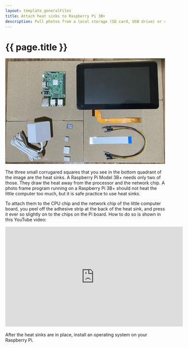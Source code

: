 ```yaml
---
layout: template_generalFiles
title: Attach heat sinks to Raspberry Pi 3B+
description: Pull photos from a local storage (SD card, USB drive) or cloud storage, and display them with a time lag on a Raspberry Pi 3B+.
---
```


# {{ page.title }}

![View from the front](../images/frame_front.jpeg "View from the front")

The three small corrugared squares that you see in the bottom quadrant of the image are the heat sinks. A Raspberry Pi Model 3B+ needs only two of those. They draw the heat away from the processor and the network chip. A photo frame program running on a Raspberry Pi 3B+ should not heat the little computer too much, but it is safe practice to use heat sinks.

To attach them to the CPU chip and the network chip of the little computer board, you peel off the adhesive strip at the back of the heat sink, and press it ever so slightly on to the chips on the Pi board. How to do so is shown in this YouTube video:

<iframe width="560" height="315" src="https://www.youtube.com/embed/Xg5n56x9Y7A?si=tw5MF9EhXMR4aG-e" title="YouTube video player" frameborder="0" allow="accelerometer; autoplay; clipboard-write; encrypted-media; gyroscope; picture-in-picture; web-share" referrerpolicy="strict-origin-when-cross-origin" allowfullscreen></iframe>

After the heat sinks are in place, install an operating system on your Raspberry Pi.